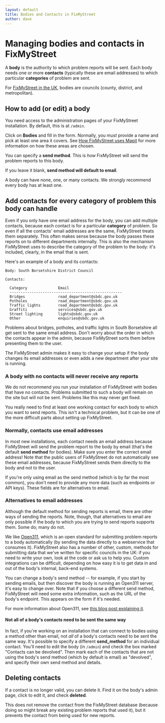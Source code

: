 ```yaml
---
layout: default
title: Bodies and Contacts in FixMyStreet
author: dave
---
```


# Managing bodies and contacts in FixMyStreet

<p class="lead">A <strong>body</strong> is the authority to which problem
reports will be sent. Each body needs one or more <strong>contacts</strong>
(typically these are email addresses) to which particular
<strong>categories</strong> of problem are sent. </p>

For [FixMyStreet in the UK](http://www.fixmystreet.com/), bodies are councils (county, district, and metropolitan).

## How to add (or edit) a body

You need access to the administration pages of your FixMyStreet installation.
By default, this is at `/admin`.

Click on **Bodies** and fill in the form. Normally, you _must_ provide a name
and pick at least one area it covers. See [How FixMyStreet uses
Mapit](fms_and_mapit) for more information on how these areas are chosen.

You can specify a **send method**. This is *how* FixMyStreet will send the
problem reports to this body. 

If you leave it blank, **send method will default to email**.

A body can have none, one, or many contacts. We strongly recommend every body
has at least one.

## Add contacts for every category of problem this body can handle

Even if you only have one email address for the body, you can add multiple
contacts, because each contact is for a particular **category** of problem. So
even if all the contacts' email addresses are the same, FixMyStreet treats
them separately. This often makes sense because the body passes these reports
on to different departments internally. This is also the mechanism FixMyStreet
uses to describe the category of the problem to the body: it's included,
clearly, in the email that is sent.

Here's an example of a body and its contacts:

    Body: South Borsetshire District Council

    Contacts:
    
      Category              Email
      ---------------------------------------------------
      Bridges               road_department@sbdc.gov.uk
      Potholes              road_department@sbdc.gov.uk
      Traffic lights        road_department@sbdc.gov.uk
      Graffiti              services@sbdc.gov.uk
      Street lighting       lights@sbdc.gov.uk
      Other                 enquiries@sbdc.gov.uk

Problems about bridges, potholes, and traffic lights in South Borsetshire all
get sent to the same email address. Don't worry about the order in which the
contacts appear in the admin, because FixMyStreet sorts them before presenting
them to the user.

The FixMyStreet admin makes it easy to change your setup if the body changes
its email addresses or even adds a new department after your site is running.

<div class="attention-box warning">
<h3>A body with no contacts will never receive any reports</h3>
<p>
We do not recommend you run your installation of FixMyStreet with bodies that
have no contacts. Problems submitted to such a body will remain on the site
but will not be sent. Problems like this may never get fixed. 
</p>
<p>
You really need to find at least one working contact for each body to which
you want to send reports. This isn't a technical problem, but it can be one of
the more difficult parts about setting up FixMyStreet.
</p>
</div>

### Normally, contacts use email addresses

In most new installations, each contact needs an email address because
FixMyStreet will send the problem report to the body by email (that's the
default **send method** for bodies). Make sure you enter the correct email
address! Note that the public users of FixMyStreet do not automatically see
these email addresses, because FixMyStreet sends them directly to the body and
not to the user.

If you're only using email as the send method (which is by far the most
common), you don't need to provide any more data (such as endpoints or API
keys). These fields are for alternatives to email.

### Alternatives to email addresses

Although the default method for sending reports is email, there are other ways
of sending the reports. Note, though, that alternatives to email are only
possible if the body to which you are trying to send reports supports them.
Some do; many do not.

We like [Open311](http://www.open311.org/), which is an open standard for
submitting problem reports to a body automatically (by sending the data
directly to a webservice that consumes it). FixMyStreet also has a number of
other, custom, methods for submitting data that we've written for specific
councils in the UK: if you need to write your own, look at the code or ask us
to help you. Custom integrations can be difficult, depending on how easy it is
to get data in and out of the body's internal, back-end systems.

You can change a body's send method -- for example, if you start by sending
emails, but then discover the body is running an Open311 server, it's easy to
change over. Note that if you choose a different send method, FixMyStreet will
need some extra information, such as the URL of the body's endpoint. This
appears on the form if it's needed.

For more information about Open311, see [this blog post explaining
it](http://www.mysociety.org/blog/open311-explained).

#### Not all of a body's contacts need to be sent the same way

In fact, if you're working on an installation that can connect to bodies using
a method other than email, not *all* of a body's contacts need to be sent the
same way. It's possible to specify a different **send_method** for an
individual contact. You'll need to edit the body (in `/admin`) and check the
box marked "Contacts can be devolved". Then mark each of the contacts that are
not using the body's send method (which by default is email) as "devolved",
and specify their own send method and details.

## Deleting contacts

If a contact is no longer valid, you can delete it. Find it on the body's admin page, click to edit it, and check **deleted**. 

This does not remove the contact from the FixMyStreet database (because doing
so might break any existing problem reports that used it), but it prevents the
contact from being used for new reports.



